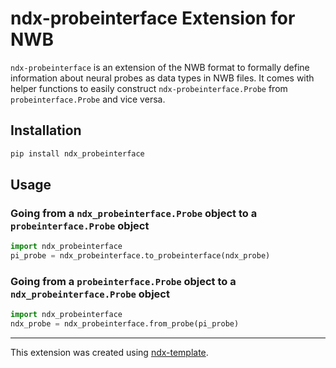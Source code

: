 # ndx-probeinterface Extension for NWB

`ndx-probeinterface` is an extension of the NWB format to formally define information about neural probes as data types in NWB files. It comes with helper functions to easily construct `ndx-probeinterface.Probe` from `probeinterface.Probe` and vice versa.

## Installation
```python
pip install ndx_probeinterface
```

## Usage

### Going from a `ndx_probeinterface.Probe` object to a `probeinterface.Probe` object 
```python
import ndx_probeinterface
pi_probe = ndx_probeinterface.to_probeinterface(ndx_probe)
```

### Going from a `probeinterface.Probe` object to a `ndx_probeinterface.Probe` object 
```python
import ndx_probeinterface
ndx_probe = ndx_probeinterface.from_probe(pi_probe)
```

---
This extension was created using [ndx-template](https://github.com/nwb-extensions/ndx-template).
